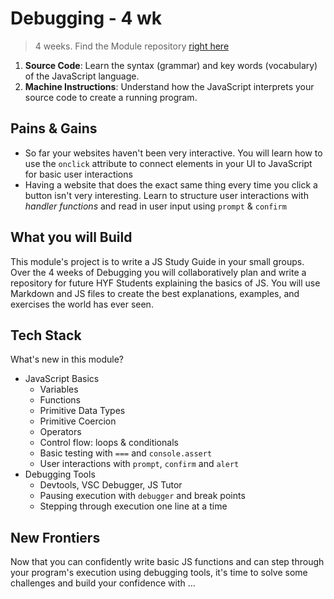 # Debugging - 4 wk

> 4 weeks. Find the Module repository [right here](https://github.com/HackYourFutureBelgium/debugging/)

1. **Source Code**: Learn the syntax \(grammar\) and key words \(vocabulary\) of the JavaScript language.
2. **Machine Instructions**: Understand how the JavaScript interprets your source code to create a running program.

## Pains & Gains

* So far your websites haven't been very interactive. You will learn how to use the `onclick` attribute to connect elements in your UI to JavaScript for basic user interactions
* Having a website that does the exact same thing every time you click a button isn't very interesting. Learn to structure user interactions with _handler functions_ and read in user input using `prompt` & `confirm`

## What you will Build

This module's project is to write a JS Study Guide in your small groups. Over the 4 weeks of Debugging you will collaboratively plan and write a repository for future HYF Students explaining the basics of JS. You will use Markdown and JS files to create the best explanations, examples, and exercises the world has ever seen.

## Tech Stack

What's new in this module?

* JavaScript Basics
  * Variables
  * Functions
  * Primitive Data Types
  * Primitive Coercion
  * Operators
  * Control flow: loops & conditionals
  * Basic testing with `===` and `console.assert`
  * User interactions with `prompt`, `confirm` and `alert`
* Debugging Tools
  * Devtools, VSC Debugger, JS Tutor
  * Pausing execution with `debugger` and break points
  * Stepping through execution one line at a time

## New Frontiers

Now that you can confidently write basic JS functions and can step through your program's execution using debugging tools, it's time to solve some challenges and build your confidence with ...

